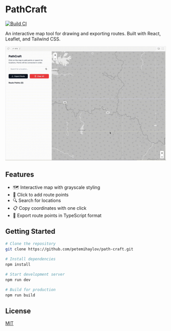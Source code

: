 # PathCraft
[![Build CI](https://github.com/petemihaylov/path-craft/actions/workflows/build.yml/badge.svg)](https://github.com/petemihaylov/path-craft/actions/workflows/build.yml)

An interactive map tool for drawing and exporting routes. Built with React, Leaflet, and Tailwind CSS.

![PathCraft Demo](demo.gif)

## Features

- 🗺️ Interactive map with grayscale styling
- 📍 Click to add route points
- 🔍 Search for locations
- 📋 Copy coordinates with one click
- 🔄 Export route points in TypeScript format

## Getting Started

```bash
# Clone the repository
git clone https://github.com/petemihaylov/path-craft.git
```

```bash
# Install dependencies
npm install
```

```bash
# Start development server
npm run dev
```

```bash
# Build for production
npm run build
```

## License

[MIT](https://github.com/petemihaylov/path-craft/blob/master/LICENSE)
